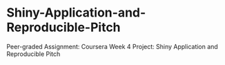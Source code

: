 # Shiny-Application-and-Reproducible-Pitch
Peer-graded Assignment: Coursera Week 4 Project: Shiny Application and Reproducible Pitch

